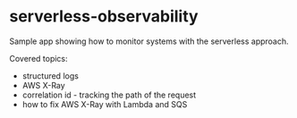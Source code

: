 # serverless-observability
Sample app showing how to monitor systems with the serverless approach.

Covered topics:
- structured logs
- AWS X-Ray
- correlation id - tracking the path of the request
- how to fix AWS X-Ray with Lambda and SQS 